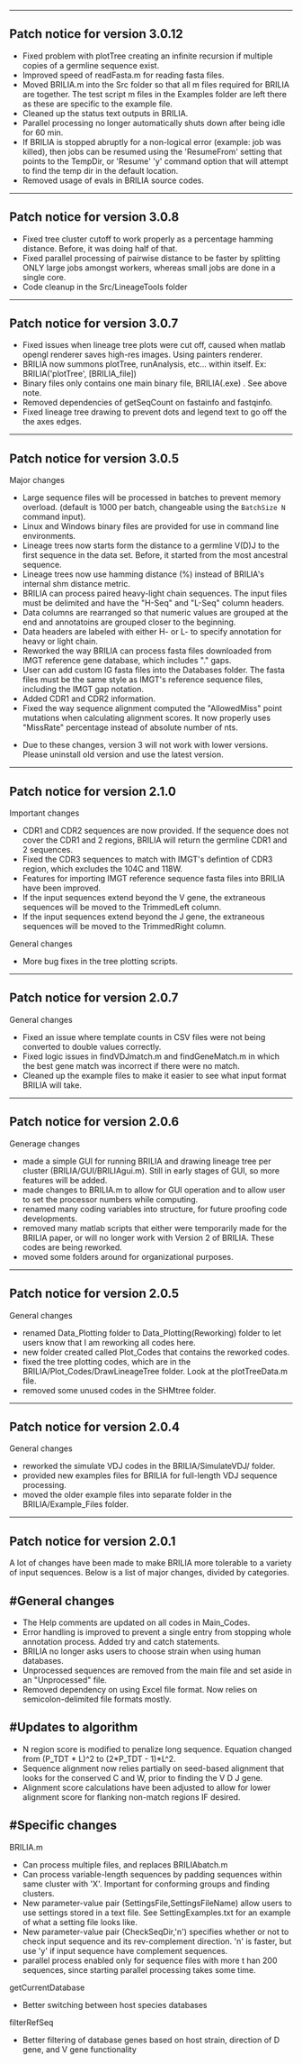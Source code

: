 ---------------------------------------------------------------------------
## Patch notice for version 3.0.12
 - Fixed problem with plotTree creating an infinite recursion if multiple copies of a germline sequence exist.
 - Improved speed of readFasta.m for reading fasta files.
 - Moved BRILIA.m into the Src folder so that all m files required for BRILIA are together. The test script m files in the Examples folder are left there as these are specific to the example file.
 - Cleaned up the status text outputs in BRILIA.
 - Parallel processing no longer automatically shuts down after being idle for 60 min.
 - If BRILIA is stopped abruptly for a non-logical error (example: job was killed), then jobs can be resumed using the 'ResumeFrom' setting that points to the TempDir, or 'Resume' 'y' command option that will attempt to find the temp dir in the default location.
 - Removed usage of evals in BRILIA source codes.

---------------------------------------------------------------------------
## Patch notice for version 3.0.8
 - Fixed tree cluster cutoff to work properly as a percentage hamming distance. Before, it was doing half of that.
 - Fixed parallel processing of pairwise distance to be faster by splitting ONLY large jobs amongst workers, whereas small jobs are done in a single core.
 - Code cleanup in the Src/LineageTools folder

---------------------------------------------------------------------------
## Patch notice for version 3.0.7
 - Fixed issues when lineage tree plots were cut off, caused when matlab opengl renderer saves high-res images. Using painters renderer.
 - BRILIA now summons plotTree, runAnalysis, etc... within itself. Ex: BRILIA('plotTree', [BRILIA_file])
 - Binary files only contains one main binary file, BRILIA(.exe) . See above note.
 - Removed dependencies of getSeqCount on fastainfo and fastqinfo.
 - Fixed lineage tree drawing to prevent dots and legend text to go off the the axes edges.

---------------------------------------------------------------------------
## Patch notice for version 3.0.5

Major changes
- Large sequence files will be processed in batches to prevent memory overload. (default is 1000 per batch, changeable using the `BatchSize N` command input).
- Linux and Windows binary files are provided for use in command line environments.
- Lineage trees now starts form the distance to a germline V(D)J to the first sequence in the data set. Before, it started from the most ancestral sequence.
- Lineage trees now use hamming distance (%) instead of BRILIA's internal shm distance metric.
- BRILIA can process paired heavy-light chain sequences. The input files must be delimited and have the "H-Seq" and "L-Seq" column headers.
- Data columns are rearranged so that numeric values are grouped at the end and annotatoins are grouped closer to the beginning.
- Data headers are labeled with either H- or L- to specify annotation for heavy or light chain.
- Reworked the way BRILIA can process fasta files downloaded from IMGT reference gene database, which includes "." gaps.
- User can add custom IG fasta files into the Databases folder. The fasta files must be the same style as IMGT's reference sequence files, including the IMGT gap notation.
- Added CDR1 and CDR2 information.
- Fixed the way sequence alignment computed the "AllowedMiss" point mutations when calculating alignment scores. It now properly uses "MissRate" percentage instead of absolute number of nts.

* Due to these changes, version 3 will not work with lower versions. Please uninstall old version and use the latest version.

---------------------------------------------------------------------------
## Patch notice for version 2.1.0

Important changes
- CDR1 and CDR2 sequences are now provided. If the sequence does not cover the CDR1 and 2 regions, BRILIA will return the germline CDR1 and 2 sequences.
- Fixed the CDR3 sequences to match with IMGT's defintion of CDR3 region, which excludes the 104C and 118W.
- Features for importing IMGT reference sequence fasta files into BRILIA have been improved.
- If the input sequences extend beyond the V gene, the extraneous sequences will be moved to the TrimmedLeft column.
- If the input sequences extend beyond the J gene, the extraneous sequences will be moved to the TrimmedRight column.

General changes
- More bug fixes in the tree plotting scripts.

---------------------------------------------------------------------------
## Patch notice for version 2.0.7

General changes
- Fixed an issue where template counts in CSV files were not being converted to double values correctly.
- Fixed logic issues in findVDJmatch.m and findGeneMatch.m in which the best gene match was incorrect if there were no match. 
- Cleaned up the example files to make it easier to see what input format BRILIA will take. 

---------------------------------------------------------------------------
## Patch notice for version 2.0.6

Generage changes
- made a simple GUI for running BRILIA and drawing lineage tree per cluster (BRILIA/GUI/BRILIAgui.m). Still in early stages of GUI, so more features will be added.
- made changes to BRILIA.m to allow for GUI operation and to allow user to set the processor numbers while computing.
- renamed many coding variables into structure, for future proofing code developments.
- removed many matlab scripts that either were temporarily made for the BRILIA paper, or will no longer work with Version 2 of BRILIA. These codes are being reworked.
- moved some folders around for organizational purposes. 

---------------------------------------------------------------------------
## Patch notice for version 2.0.5

General changes
- renamed Data_Plotting folder to Data_Plotting(Reworking) folder to let users know that I am reworking all codes here.
- new folder created called Plot_Codes that contains the reworked codes.
- fixed the tree plotting codes, which are in the BRILIA/Plot_Codes/DrawLineageTree folder. Look at the plotTreeData.m file.
- removed some unused codes in the SHMtree folder.

---------------------------------------------------------------------------
## Patch notice for version 2.0.4

General changes
- reworked the simulate VDJ codes in the BRILIA/SimulateVDJ/ folder.
- provided new examples files for BRILIA for full-length VDJ sequence processing.
- moved the older example files into separate folder in the BRILIA/Example_Files folder.

---------------------------------------------------------------------------
## Patch notice for version 2.0.1

A lot of changes have been made to make BRILIA more tolerable to a variety of input sequences. Below is a list of major changes, divided by categories.

## #General changes
- The Help comments are updated on all codes in Main_Codes.
- Error handling is improved to prevent a single entry from stopping whole annotation process. Added try and catch statements.
- BRILIA no longer asks users to choose strain when using human databases.
- Unprocessed sequences are removed from the main file and set aside in an "Unprocessed" file.
- Removed dependency on using Excel file format. Now relies on semicolon-delimited file formats mostly.

## #Updates to algorithm
- N region score is modified to penalize long sequence. Equation changed from (P_TDT * L)^2 to (2*P_TDT - 1)*L^2. 
- Sequence alignment now relies partially on seed-based alignment that looks for the conserved C and W, prior to finding the V D J gene.
- Alignment score calculations have been adjusted to allow for lower alignment score for flanking non-match regions IF desired.

## #Specific changes
BRILIA.m
- Can process multiple files, and replaces BRILIAbatch.m
- Can process variable-length sequences by padding sequences within same cluster with 'X'. Important for conforming groups and finding clusters.
- New parameter-value pair (SettingsFile,SettingsFileName) allow users to use settings stored in a text file. See SettingExamples.txt for an example of what a setting file looks like.
- New parameter-value pair (CheckSeqDir,'n') specifies whether or not to check input sequence and its rev-complement direction. 'n' is faster, but use 'y' if input sequence have complement sequences.
- parallel process enabled only for sequence files with more t han 200 sequences, since starting parallel processing takes some time.

getCurrentDatabase
- Better switching between host species databases

filterRefSeq
- Better filtering of database genes based on host strain, direction of D gene, and V gene functionality